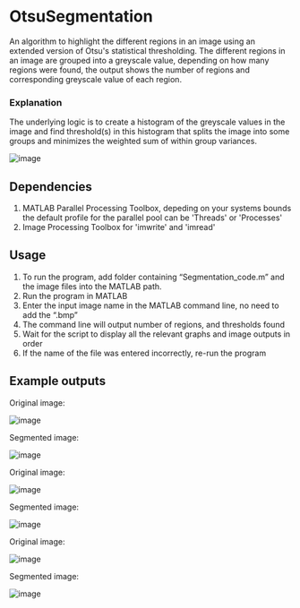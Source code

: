 # OtsuSegmentation
An algorithm to highlight the different regions in an image using an extended version of Otsu's statistical thresholding. The different regions in an image are grouped into a greyscale value, depending on how many regions were found, the output shows the number of regions and corresponding greyscale value of each region.

### Explanation
The underlying logic is to create a histogram of the greyscale values in the image and find threshold(s) in this histogram that splits the image into some groups and minimizes the weighted sum of within group variances.

![image](https://user-images.githubusercontent.com/96152967/229216223-3687d8a9-11d0-409c-b23c-56668815ab02.png)

## Dependencies

1. MATLAB Parallel Processing Toolbox, depeding on your systems bounds the default profile for the parallel pool can be 'Threads' or 'Processes'
2. Image Processing Toolbox for 'imwrite' and 'imread'

## Usage

1. To run the program, add folder containing “Segmentation_code.m” and the image files into the MATLAB path.
2. Run the program in MATLAB
3. Enter the input image name in the MATLAB command line, no need to add the “.bmp”
4. The command line will output number of regions, and thresholds found
5. Wait for the script to display all the relevant graphs and image outputs in order
6. If the name of the file was entered incorrectly, re-run the program

## Example outputs

Original image:

![image](https://user-images.githubusercontent.com/96152967/216785254-cd03b5e3-be7d-4755-8a38-92ddcdbe874e.png)

Segmented image:

![image](https://user-images.githubusercontent.com/96152967/216785237-d6d74f9a-d3db-4a6b-9e59-42e545fd6657.png)

Original image: 

![image](https://user-images.githubusercontent.com/96152967/216785159-2111ccb3-9a75-41b1-823b-5113683393af.png)

Segmented image:

![image](https://user-images.githubusercontent.com/96152967/216785203-f8653ddd-fbd9-4a18-8aef-2edc85c10bde.png)

Original image:

![image](https://user-images.githubusercontent.com/96152967/216785306-221c2f94-77dd-4cdb-84eb-fe26f67e42a0.png)

Segmented image:

![image](https://user-images.githubusercontent.com/96152967/216785333-677f7a95-32b5-4263-a03b-2d7e96568342.png)




